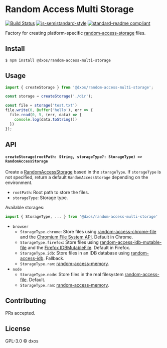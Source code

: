# Random Access Multi Storage

[![Build Status](https://travis-ci.com/dxos/random-access-multi-storage.svg?branch=master)](https://travis-ci.com/dxos/random-access-multi-storage)
[![js-semistandard-style](https://img.shields.io/badge/code%20style-semistandard-brightgreen.svg?style=flat-square)](https://github.com/standard/semistandard)
[![standard-readme compliant](https://img.shields.io/badge/readme%20style-standard-brightgreen.svg?style=flat-square)](https://github.com/RichardLitt/standard-readme)

Factory for creating platform-specific [random-access-storage](https://github.com/random-access-storage) files.

## Install

```
$ npm install @dxos/random-access-multi-storage
```

## Usage

```javascript
import { createStorage } from '@dxos/random-access-multi-storage';

const storage = createStorage('./dir');

const file = storage('test.txt')
file.write(0, Buffer('hello'), err => {
  file.read(0, 5, (err, data) => {
    console.log(data.toString())
  })
});
```

## API

#### `createStorage(rootPath: String, storageType?: StorageType) => RandomAccessStorage`

Create a [RandomAccessStorage](https://github.com/random-access-storage/random-access-storage) based in the `storageType`. If `storageType` is not specified, return a default `RandomAccessStorage` depending on the environment.

- `rootPath`: Root path to store the files.
- `storageType`: Storage type.

Available storages:

```js
import { StorageType, ... } from '@dxos/random-access-multi-storage'
```

- `browser`
  - `StorageType.chrome`: Store files using [random-access-chrome-file](https://github.com/dxos/random-access-chrome-file) and the [Chromium File System API](https://web.dev/native-file-system/). Default in Chrome.
  - `StorageType.firefox`: Store files using [random-access-idb-mutable-file](https://github.com/random-access-storage/random-access-idb-mutable-file) and the [Firefox IDBMutableFile](https://developer.mozilla.org/en-US/docs/Web/API/IDBMutableFile). Default in Firefox.
  - `StorageType.idb`: Store files in an IDB database using [random-access-idb](https://github.com/random-access-storage/random-access-idb). Fallback.
  - `StorageType.ram`: [random-access-memory](https://github.com/random-access-storage/random-access-memory).
- `node`
  - `StorageType.node`: Store files in the real filesystem [random-access-file](https://github.com/random-access-storage/random-access-file). Default.
  - `StorageType.ram`: [random-access-memory](https://github.com/random-access-storage/random-access-memory).

## Contributing

PRs accepted.

## License

GPL-3.0 © dxos
